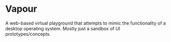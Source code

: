 Vapour
========

A web-based virtual playground that attempts to mimic the functionality of a desktop operating system. Mostly just a sandbox of UI prototypes/concepts.

